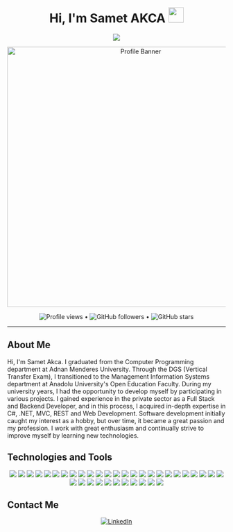 <h1 align="center">Hi, I'm Samet AKCA <img src="https://media.giphy.com/media/hvRJCLFzcasrR4ia7z/giphy.gif" width="35"></h1>
<p align="center">
  <a href="https://github.com/smtdeveloper">
    <img src="https://readme-typing-svg.herokuapp.com?lines=Welcome+to+my+world;My+nickname+is+SMTcoder;I+Am+Backend+Developer+:);&center=true&width=500&height=50">
  </a>
</p>

<p align="center">
  <img src="https://user-images.githubusercontent.com/74311713/216057508-04ca55ba-6f88-4bd3-804d-4e4e83d76035.png" alt="Profile Banner" width="600">
</p>

<p align="center">
  <img alt="Profile views" src="https://komarev.com/ghpvc/?username=smtdeveloper&style=flat&color=brightgreen"> •
  <img alt="GitHub followers" src="https://img.shields.io/github/followers/smtdeveloper?label=Followers&style=social"> •
  <img alt="GitHub stars" src="https://img.shields.io/github/stars/smtdeveloper?label=Stars" alt="Total Stars">
</p>

<hr>

## About Me
Hi, I'm Samet Akca. I graduated from the Computer Programming department at Adnan Menderes University. Through the DGS (Vertical Transfer Exam), I transitioned to the Management Information Systems department at Anadolu University's Open Education Faculty. During my university years, I had the opportunity to develop myself by participating in various projects. I gained experience in the private sector as a Full Stack and Backend Developer, and in this process, I acquired in-depth expertise in C#, .NET, MVC, REST and Web Development. Software development initially caught my interest as a hobby, but over time, it became a great passion and my profession. I work with great enthusiasm and continually strive to improve myself by learning new technologies.

## Technologies and Tools
<p align="center">
  <img src="https://img.shields.io/badge/-Java-black?style=flat-square&logo=java">
  <img src="https://img.shields.io/badge/-C%23-black?style=flat-square&logo=c-sharp">
  <img src="https://img.shields.io/badge/-.NET-black?style=flat-square&logo=.net">
  <img src="https://img.shields.io/badge/-.NET%20MVC-black?style=flat-square&logo=dotnet">
  <img src="https://img.shields.io/badge/-.NET%20Core-black?style=flat-square&logo=dotnet">
  <img src="https://img.shields.io/badge/-RESTful%20Web%20API-black?style=flat-square&logo=web">
  <img src="https://img.shields.io/badge/-Swagger-black?style=flat-square&logo=swagger">
  <img src="https://img.shields.io/badge/-Entity%20Framework-black?style=flat-square&logo=nuget">
  <img src="https://img.shields.io/badge/-LINQ-black?style=flat-square&logo=linq">
  <img src="https://img.shields.io/badge/-ORM-black?style=flat-square&logo=orm">
  <img src="https://img.shields.io/badge/-FluentValidation-black?style=flat-square&logo=validation">
  <img src="https://img.shields.io/badge/-Unit%20Testing-black?style=flat-square&logo=testing">
  <img src="https://img.shields.io/badge/-Autofac-black?style=flat-square&logo=autofac">
  <img src="https://img.shields.io/badge/-Migration-black?style=flat-square&logo=migration">
  <img src="https://img.shields.io/badge/-AutoMapper-black?style=flat-square&logo=automapper">
  <img src="https://img.shields.io/badge/-Middleware-black?style=flat-square&logo=middleware">
  <img src="https://img.shields.io/badge/-Dependency%20Injection-black?style=flat-square&logo=injection">
  <img src="https://img.shields.io/badge/-Serilog-black?style=flat-square&logo=serilog">
  <img src="https://img.shields.io/badge/-NLog-black?style=flat-square&logo=nlog">
  <img src="https://img.shields.io/badge/-AJAX-black?style=flat-square&logo=ajax">
  <img src="https://img.shields.io/badge/-JQuery-black?style=flat-square&logo=jquery">
  <img src="https://img.shields.io/badge/-JWT-black?style=flat-square&logo=jwt">
  <img src="https://img.shields.io/badge/-Bootstrap-black?style=flat-square&logo=bootstrap">
  <img src="https://img.shields.io/badge/-GitLab-black?style=flat-square&logo=gitlab">
  <img src="https://img.shields.io/badge/-GitHub-black?style=flat-square&logo=github">
  <img src="https://img.shields.io/badge/-JavaScript-black?style=flat-square&logo=javascript">
  <img src="https://img.shields.io/badge/-TypeScript-black?style=flat-square&logo=typescript">
  <img src="https://img.shields.io/badge/-OOP-black?style=flat-square&logo=oop">
  <img src="https://img.shields.io/badge/-CQRS-black?style=flat-square&logo=cqrs">
  <img src="https://img.shields.io/badge/-MVC-black?style=flat-square&logo=mvc">
  <img src="https://img.shields.io/badge/-SOLID-black?style=flat-square&logo=solid">
  <img src="https://img.shields.io/badge/-Layered%20Architecture-black?style=flat-square&logo=architecture">
  <img src="https://img.shields.io/badge/-Microsoft%20SQL%20Server-black?style=flat-square&logo=microsoft-sql-server">
  <img src="https://img.shields.io/badge/-PostgreSQL-black?style=flat-square&logo=postgresql">
  <img src="https://img.shields.io/badge/-Oracle%20PL%2FSQL-black?style=flat-square&logo=oracle">
  <img src="https://img.shields.io/badge/-Docker-black?style=flat-square&logo=docker">
</p>

## Contact Me
<p align="center">
  <a href="https://www.linkedin.com/in/bensametakca">
    <img src="https://img.icons8.com/fluent/48/000000/linkedin.png" alt="LinkedIn"/>
  </a>
</p>

